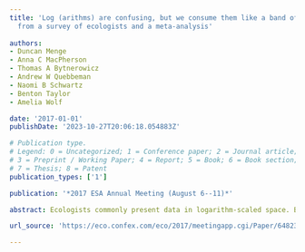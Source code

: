 ```yaml
---
title: 'Log (arithms) are confusing, but we consume them like a band of beavers: Findings
  from a survey of ecologists and a meta-analysis'
  
authors:
- Duncan Menge
- Anna C MacPherson
- Thomas A Bytnerowicz
- Andrew W Quebbeman
- Naomi B Schwartz
- Benton Taylor
- Amelia Wolf

date: '2017-01-01'
publishDate: '2023-10-27T20:06:18.054883Z'

# Publication type.
# Legend: 0 = Uncategorized; 1 = Conference paper; 2 = Journal article;
# 3 = Preprint / Working Paper; 4 = Report; 5 = Book; 6 = Book section;
# 7 = Thesis; 8 = Patent
publication_types: ['1']

publication: '*2017 ESA Annual Meeting (August 6--11)*'

abstract: Ecologists commonly present data in logarithm-scaled space. Based on our experiences, we hypothesized that data presented in logarithm-scaled space, and particularly with logarithmic values (e.g., -1, 0, 1, instead of 0.1, 1, 10), would mislead readers about the relationships between variables. To test this hypothesis we developed an online survey and, with the help of the ESA office, distributed it to the ESA membership. The survey asked respondents to identify four pieces of information about relationships between two variables, using the example of rabbit and chipmunk populations as a function of distance from the edge of a habitat. Each respondent saw figures and tables from randomly selected datasets and randomly selected scale formats (linear scale and values, logarithmic scale and linear values, or logarithmic scale and values). The four pieces of information were (1) whether a population increased or decreased, (2) which population changed more steeply, (3) the sign (positive, zero, or negative) of the population size at the edge of the habitat, and (4) whether populations changed in an accelerating vs. constant vs. decelerating manner. Over 1000 ecologists responded to the survey.

url_source: 'https://eco.confex.com/eco/2017/meetingapp.cgi/Paper/64823'

---
```

